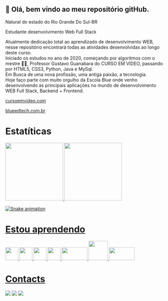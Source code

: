 <div>

## 👋 Olá, bem vindo ao meu repositório gitHub.


<p>Natural do estado do Rio Grande Do Sul-BR</p>
<p>Estudante desenvolvimento Web Full Stack</p>
<p>Atualmente dedicação total ao aprendizado de desenvolvimento WEB, nesse repositório encontrará todas as atividades desenvolvidas ao longo deste curso.<br>Iniciado os estudos no ano de 2020, começando por algoritmos com o mestre 🖖🖖, Professor Gustavo Guanabara do CURSO EM VIDEO, passando por HTML5, CSS3, Python, Java e MySql.<br>Em Busca de uma nova profissão, uma antiga paixão, a tecnologia.<br>Hoje faço parte com muito orgulho da Escola Blue onde venho desenvolvendo as principais aplicações no mundo de desenvolvimento WEB Full Stack, Backend + Frontend.  </p>

[cursoemvideo.com](https://www.cursoemvideo.com/)

[blueedtech.com.br](https://blueedtech.com.br/)

</div>

<h1>Estatíticas</h1>
<div>
<a href="https://github.com/edfragoso">
<img height="180em" src="https://github-readme-stats.vercel.app/api/top-langs/?username=edfragoso&layout=compact&langs_count=7&theme=dracula"/>
<img height="180em" src="https://github-readme-stats.vercel.app/api?username=edfragoso&show_icons=true&theme=dracula&include_all_commits=true&count_private=true"/>
</div>

![Snake animation](https://github.com/edfragoso/edfragoso/blob/output/github-contribution-grid-snake.svg)

<h1>Estou aprendendo</h1>

<div>
<img src="https://cdn.jsdelivr.net/gh/devicons/devicon/icons/html5/html5-plain-wordmark.svg" width="40" height="40"/>
<img src="https://cdn.jsdelivr.net/gh/devicons/devicon/icons/css3/css3-plain-wordmark.svg" width="40" height="40"/>
<img src="https://cdn.jsdelivr.net/gh/devicons/devicon/icons/javascript/javascript-original.svg" width="40" height="40"/>
<img src="https://cdn.jsdelivr.net/gh/devicons/devicon/icons/react/react-original-wordmark.svg" width="40" height="40"/>
<img src="https://rodrigoreisf.files.wordpress.com/2018/06/node-logo1.png" width="80" height="40">
<img src="https://cdn.jsdelivr.net/gh/devicons/devicon/icons/mongodb/mongodb-plain-wordmark.svg" width="60" height="60"/> <img src="https://camo.githubusercontent.com/d7c7db5cd2798f8021e89e6697e84ad73c814e33f5760b1f0260dd66df9f54fb/68747470733a2f2f7472616e73616e672e6d652f636f6e74656e742f696d616765732f323031392f31312f457870726573734a532e706e67" width="80" height="40"/>          
</div>

<h1>Contacts</h1>

<div>
<a href="https://www.linkedin.com/in/ednilsonfragoso/" target="_blank"><img src="https://img.shields.io/badge/-LinkedIn-%230077B5?style=for-the-badge&logo=linkedin&logoColor=white" target="_blank"></a>  
<a href="https://instagram.com/https://www.instagram.com/sirfragoso/" target="_blank"><img src="https://img.shields.io/badge/-Instagram-%23E4405F?style=for-the-badge&logo=instagram&logoColor=white" target="_blank"></a>
<a href = "mailto:edfragoso78@gmail.com"><img src="https://img.shields.io/badge/Gmail-D14836?style=for-the-badge&logo=gmail&logoColor=white" target="_blank"></a>
</div>
  
